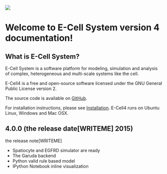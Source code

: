 <div>
<img src="http://dev.e-cell.org/ecell-logo-with-title.png">
</div>

# Welcome to E-Cell System version 4 documentation!

## What is E-Cell System?

E-Cell System is a software platform for modeling, simulation and analysis of complex, heterogeneous and multi-scale systems like the cell.

E-Cell4 is a free and open-source software licensed under the GNU General Public License version 2.

The source code is available on [GitHub](https://github.com/ecell/ecell4).

For installation instructions, please see [Installation](installation.md).
E-Cell4 runs on Ubuntu Linux, Windows and Mac OSX.


## 4.0.0 (the release date[WRITEME] 2015)
the release note[WRITEME]

- Spatiocyte and EGFRD simulator are ready
- The Garuda backend
- Python valid rule based model
- IPython Notebook inline visualization
